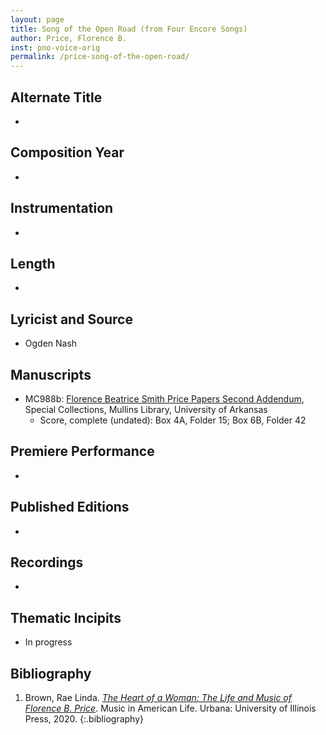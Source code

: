 ```yaml
---
layout: page
title: Song of the Open Road (from Four Encore Songs)
author: Price, Florence B.
inst: pno-voice-orig
permalink: /price-song-of-the-open-road/
---
```


## Alternate Title
- 

## Composition Year
- 

## Instrumentation
- 

## Length
- 

## Lyricist and Source
- Ogden Nash

## Manuscripts
- MC988b: <a href="https://uark.as.atlas-sys.com/repositories/2/resources/696/" target="_blank">Florence Beatrice Smith Price Papers Second Addendum</a>, Special Collections, Mullins Library, University of Arkansas
    * Score, complete (undated): Box 4A, Folder 15; Box 6B, Folder 42

## Premiere Performance
- 

## Published Editions
- 

## Recordings
- 

## Thematic Incipits
- In progress

## Bibliography
1. Brown, Rae Linda. <a href="https://www.worldcat.org/title/1122800180" target="_blank">*The Heart of a Woman: The Life and Music of Florence B. Price*</a>. Music in American Life. Urbana: University of Illinois Press, 2020.
{:.bibliography}